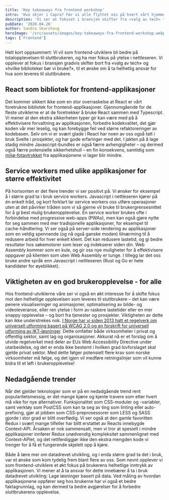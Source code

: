 ```yaml
---
title: 'Key takeaways fra frontend workshop'
intro: 'Hva skjer i Capra? Før vi alle flyttet oss på hvert vårt hjemmekontor arrangerte vi en frontend workshop for å løfte blikket, se overordnet på trender og våre ønsker fremover, og ikke minst ta pulsen på frontend-miljøet i Capra. Vi diskuterte hvilke teknologier vi foretrekker, hva vi føler vi burde lære oss fremover, hvilke trender vi har observert, samt hvilke teknologier vi ønsker å se mindre av. Her er våre takeaways – og så kommer det nok en oppfølgingssak som går mer i dybden etterhvert!'
description: 'Vi ser at fokuset i bransjen skifter fra «valg av tech» til et ønske om å ta helhetlig ansvar for hva som leveres til sluttbrukere. Les mer om tendensene her!'
pubDate: '2020.04.26'
author: Sandra Skarshaug
heroImage: '/src/assets/images/key-takeaways-fra-frontend-workshop.webp'
tags: ['Frontend']
---
```


Helt kort oppsummert: Vi vil som frontend-utviklere bli bedre på totalopplevelsen til sluttbrukeren, og ha mer fokus på ytelse i nettleseren. Vi opplever at fokus i bransjen gradvis skifter bort fra «valg av tech» og «hvilke biblioteker bør vi bruke?», til et ønske om å ta helhetlig ansvar for hva som leveres til sluttbrukere.

## React som bibliotek for frontend-applikasjoner

Det kommer sikkert ikke som en stor overraskelse at React er vårt foretrukne bibliotek for frontend-applikasjoner. Gjennomgående for de fleste utviklerne er at de foretrekker å bruke React sammen med Typescript. Vi mener at den ekstra sikkerheten typer gir kan være med på å effektivisere forvaltning av applikasjonen, forbedre kodekvalitet, det gjør koden vår mer leselig, og kan forebygge feil ved større refaktoreringer av kodebasen. Selv om vi er svært glade i React har noen av oss også tatt i bruk Svelte i prosjekter, og har gode erfaringer med det. I jakten på å lage stadig mindre Javascript-bundles er også færre avhengigheter – og dermed også færre potensielle sikkerhetshull – en fin konsekvens, samtidig som [miljø-fotavtrykket](https://youtu.be/BzX4aTRPzno?t=1470) fra applikasjonene vi lager blir mindre.

## Service workers med ulike applikasjoner for større effektivitet

På horisonten er det flere trender vi ser positivt på. Vi ønsker for eksempel å i større grad ta i bruk service workers. Javascript i nettleseren kjører på én enkelt tråd, og kort forklart lar service workers oss utføre operasjoner uten at det påvirker tråden som vi så gjerne vil bruke til brukergrensesnittet for å gi best mulig brukeropplevelse. En service worker brukes ofte i forbindelse med progressive web-apps (PWAs), men kan også gjøre nytte for seg sammen med mer tradisjonelle applikasjoner, for eksempel til cache-håndtering. Vi ser også på server-side rendering av applikasjoner som en veldig spennende (og nå også ganske moden) tilnærming til å redusere arbeid for hver enkelt klient. Det kan redusere lastetid, og gi bedre resultater hos søkemotorer som leser og indekserer siden din. Web Assembly kommer som en kule, og gir oss nye muligheter for å effektivisere oppgaver på klienten som uten Web Assembly er tunge. I tillegg lar det oss bruke andre språk enn Javascript i nettleseren (Rust og Go er hete kandidater for øyeblikket).

## Viktigheten av en god brukeropplevelse - for alle

Hos frontend-utviklerne våre ser vi også en økt interesse for å skifte fokus mot den helhetlige opplevelsen som leveres til sluttbrukere – det kan være penere visualiseringer og animasjoner, optimalisering av bilde- og videoleveranse, eller ren ytelse i form av raskere lastetider eller en mer snappy opplevelse – og bort fra tjenester og prosjekter. Viktigheten av dette kan ikke understrekes nok. [I Norge har vi siden 2013 hatt et regelverk om universell utforming basert på WCAG 2.0 og en forskrift for universell utforming av IKT-løsninger](https://uu.difi.no/nyhet/2018/09/eus-webdirektiv-blir-en-del-av-norsk-regelverk). Dette omfatter både virksomheter i privat og offentlig sektor, samt lag og organisasjoner. Akkurat nå er et forslag om å utvide regelverket med deler av EUs Web Accessibility Directive under utarbeidelse, og det er enda ikke bestemt i hvilken grad lovforslaget skal gjelde privat sektor. Med dette følger potensielt flere krav som norske virksomheter må følge, og det igjen vil medføre retningslinjer som vil kunne bidra til et løft i brukeropplevelse!

## Nedadgående trender

Når det gjelder teknologier som er på en nedadgående trend rent popularitetsmessig, er det mange kjære og kjente travere som etter hvert må vike for nye alternativer. Funksjonalitet som CSS-moduler og -variabler, samt verktøy som PostCSS som kan ta seg av ting som linting eller auto-prefixing, gjør at jobben som CSS-preprosessorer som LESS og SASS gjorde i stor grad er blitt overflødig. Vi ser også at den gamle favoritten Redux i svært mange tilfeller har blitt erstattet av Reacts innebygde Context-API. Årsaken er nok sammensatt, men vi tror at spesielt i mindre applikasjoner innfører Redux unødvendig kompleksitet sammenlignet med Context-APIet, og det rettferdiggjør ikke den ekstra mengden kode vi trenger for å få et fungerende skjelett opp å kjøre.

Både å lære mer om datadrevet utvikling, og i enda større grad ta det i bruk, var et ønske som kom tydelig frem blant flere av oss. Som nevnt opplever vi som frontend-utviklere et økt fokus på brukerens helhetlige inntrykk av applikasjonen. Vi mener at å ta ansvar for dette innebærer å ta i bruk datadrevet utvikling: Lage løsninger basert på data. Ved måling av hvordan applikasjonene oppfører seg hos brukerne har vi også et bedre faktagrunnlag, og kan dermed ta bedre avgjørelser for å forbedre sluttbrukerens opplevelse.
